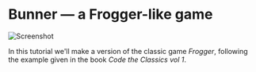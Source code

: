 # Bunner — a Frogger-like game

![Screenshot](summary-screenshot.png)

In this tutorial we'll make a version of the classic game _Frogger_,
following the example given in the book _Code the Classics vol 1_.
